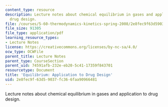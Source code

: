 ```yaml
---
content_type: resource
description: Lecture notes about chemical equilibrium in gases and application to
  drug design.
file: /courses/5-60-thermodynamics-kinetics-spring-2008/2e8fec9f63d59037fc366faa90966481_lec_17.pdf
file_size: 91305
file_type: application/pdf
learning_resource_types:
- Lecture Notes
license: https://creativecommons.org/licenses/by-nc-sa/4.0/
ocw_type: OCWFile
parent_title: Lecture Notes
parent_type: CourseSection
parent_uid: 74591afb-232e-eb20-5c41-17359f843701
resourcetype: Document
title: 'Equilibrium: Application to Drug Design'
uid: 2e8fec9f-63d5-9037-fc36-6faa90966481
---
```

Lecture notes about chemical equilibrium in gases and application to drug design.